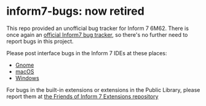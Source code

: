 # inform7-bugs: now retired

This repo provided an unofficial bug tracker for Inform 7 6M62. There is once again an [official Inform7 bug tracker](https://inform7.atlassian.net/jira/software/c/projects/I7/issues), so there's no further need to report bugs in this project.

Please post interface bugs in the Inform 7 IDEs at these places:

- [Gnome](https://github.com/ptomato/gnome-inform7)
- [macOS](https://github.com/TobyLobster/Inform)
- [Windows](https://github.com/DavidKinder/Windows-Inform7)

For bugs in the built-in extensions or extensions in the Public Library, please report them at [the Friends of Inform 7 Extensions repository](https://github.com/i7/extensions)


